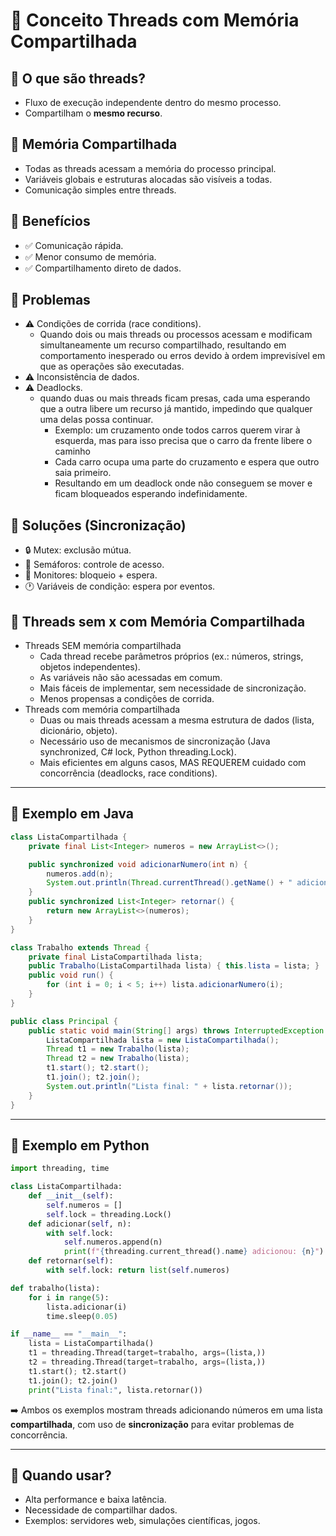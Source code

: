 # 🧵 Conceito Threads com Memória Compartilhada

## 🔹 O que são threads?
- Fluxo de execução independente dentro do mesmo processo.
- Compartilham o **mesmo recurso**.

## 🔹 Memória Compartilhada
- Todas as threads acessam a memória do processo principal.
- Variáveis globais e estruturas alocadas são visíveis a todas.
- Comunicação simples entre threads.

## 🔹 Benefícios
- ✅ Comunicação rápida.
- ✅ Menor consumo de memória.
- ✅ Compartilhamento direto de dados.

## 🔹 Problemas
- ⚠️ Condições de corrida (race conditions).
    - Quando dois ou mais threads ou processos acessam e modificam simultaneamente um recurso compartilhado, resultando em comportamento inesperado ou erros devido à ordem imprevisível em que as operações são executadas.
- ⚠️ Inconsistência de dados.
- ⚠️ Deadlocks.
  - quando duas ou mais threads ficam presas, cada uma esperando que a outra libere um recurso já mantido, impedindo que qualquer uma delas possa continuar.
      - Exemplo: um cruzamento onde todos carros querem virar à esquerda, mas para isso precisa que o carro da frente libere o caminho
      - Cada carro ocupa uma parte do cruzamento e espera que outro saia primeiro.
      - Resultando em um deadlock onde não conseguem se mover e ficam bloqueados esperando indefinidamente.

## 🔹 Soluções (Sincronização)
- 🔒 Mutex: exclusão mútua.
- 🚦 Semáforos: controle de acesso.
- 📌 Monitores: bloqueio + espera.
- 🕐 Variáveis de condição: espera por eventos.

## 🔹 Threads sem x com Memória Compartilhada
- Threads SEM memória compartilhada
    - Cada thread recebe parâmetros próprios (ex.: números, strings, objetos independentes).
    - As variáveis não são acessadas em comum.
    - Mais fáceis de implementar, sem necessidade de sincronização.
    - Menos propensas a condições de corrida.
- Threads com memória compartilhada
    - Duas ou mais threads acessam a mesma estrutura de dados (lista, dicionário, objeto).
    - Necessário uso de mecanismos de sincronização (Java synchronized, C# lock, Python threading.Lock).
    - Mais eficientes em alguns casos, MAS REQUEREM cuidado com concorrência (deadlocks, race conditions).

---

## 🔹 Exemplo em **Java**
```java
class ListaCompartilhada {
    private final List<Integer> numeros = new ArrayList<>();

    public synchronized void adicionarNumero(int n) {
        numeros.add(n);
        System.out.println(Thread.currentThread().getName() + " adicionou: " + n);
    }
    public synchronized List<Integer> retornar() {
        return new ArrayList<>(numeros);
    }
}

class Trabalho extends Thread {
    private final ListaCompartilhada lista;
    public Trabalho(ListaCompartilhada lista) { this.lista = lista; }
    public void run() {
        for (int i = 0; i < 5; i++) lista.adicionarNumero(i);
    }
}

public class Principal {
    public static void main(String[] args) throws InterruptedException {
        ListaCompartilhada lista = new ListaCompartilhada();
        Thread t1 = new Trabalho(lista);
        Thread t2 = new Trabalho(lista);
        t1.start(); t2.start();
        t1.join(); t2.join();
        System.out.println("Lista final: " + lista.retornar());
    }
}
```

---

## 🔹 Exemplo em **Python**
```python
import threading, time

class ListaCompartilhada:
    def __init__(self):
        self.numeros = []
        self.lock = threading.Lock()
    def adicionar(self, n):
        with self.lock:
            self.numeros.append(n)
            print(f"{threading.current_thread().name} adicionou: {n}")
    def retornar(self):
        with self.lock: return list(self.numeros)

def trabalho(lista):
    for i in range(5):
        lista.adicionar(i)
        time.sleep(0.05)

if __name__ == "__main__":
    lista = ListaCompartilhada()
    t1 = threading.Thread(target=trabalho, args=(lista,))
    t2 = threading.Thread(target=trabalho, args=(lista,))
    t1.start(); t2.start()
    t1.join(); t2.join()
    print("Lista final:", lista.retornar())
```
➡️ Ambos os exemplos mostram threads adicionando números em uma lista **compartilhada**, com uso de **sincronização** para evitar problemas de concorrência.

---

## 🔹 Quando usar?
- Alta performance e baixa latência.
- Necessidade de compartilhar dados.
- Exemplos: servidores web, simulações científicas, jogos.
